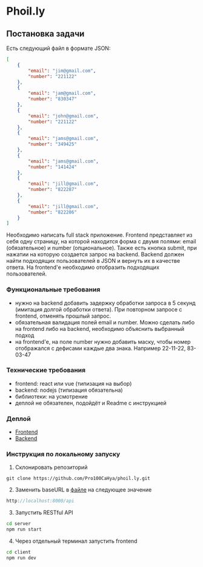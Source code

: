 # Phoil.ly

## Постановка задачи

Есть следующий файл в формате JSON:

```json
[
    {
        "email": "jim@gmail.com",
        "number": "221122"
    },
    {
        "email": "jam@gmail.com",
        "number": "830347"
    },
    {
        "email": "john@gmail.com",
        "number": "221122"
    },
    {
        "email": "jams@gmail.com",
        "number": "349425"
    },
    {
        "email": "jams@gmail.com",
        "number": "141424"
    },
    {
        "email": "jill@gmail.com",
        "number": "822287"
    },
    {
        "email": "jill@gmail.com",
        "number": "822286"
    }
]
```

Необходимо написать full stack приложение. Frontend представляет из себя одну страницу, на которой находится форма с двумя полями: email (обязательное) и number (опциональное). Также есть кнопка submit, при нажатии на которую создается запрос на backend. Backend должен найти подходящих пользователей в JSON и вернуть их в качестве ответа. На frontend'е необходимо отобразить подходящих пользователей.

### Функциональные требования

- нужно на backend добавить задержку обработки запроса в 5 секунд (имитация долгой обработки ответа). При повторном запросе с frontend, отменять прошлый запрос.
- обязательная валидация полей email и number. Можно сделать либо на frontend либо на backend, необходимо объяснить выбранный подход
- на frontend'е, на поле number нужно добавить маску, чтобы номер отображался с дефисами каждые два знака. Например 22-11-22, 83-03-47

### Технические требования

- frontend: react или vue (типизация на выбор)
- backend: nodejs (типизация обязательна)
- библиотеки: на усмотрение
- деплой не обязателен, подойдёт и Readme с инструкцией

### Деплой

- [Frontend](https://phoil-ly-frontend-react-app.onrender.com)
- [Backend](https://phoil-ly-restful-api.onrender.com)

### Инструкция по локальному запуску

1. Склонировать репозиторий

```git
git clone https://github.com/Pro100CaHya/phoil.ly.git
```

2. Заменить baseURL в [файле](https://github.com/Pro100CaHya/phoil.ly/blob/main/client/src/shared/api/base.ts#L8) на следующее значение

```javascript
http://localhost:8000/api
```

3. Запустить RESTful API

```cmd
cd server
npm run start
```

4. Через отдельный терминал запустить frontend

```cmd
cd client
npm run dev
```